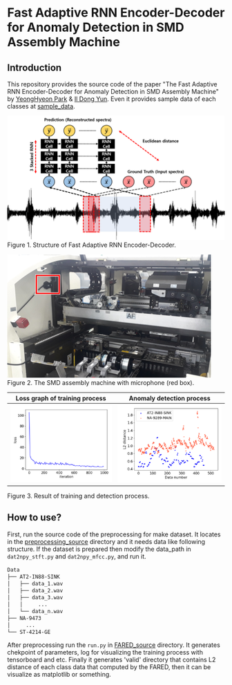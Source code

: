 Fast Adaptive RNN Encoder-Decoder for Anomaly Detection in SMD Assembly Machine
=====

Introduction
-----
This repository provides the source code of the paper "The Fast Adaptive RNN Encoder-Decoder for Anomaly Detection in SMD Assembly Machine" by <a href="https://github.com/YeongHyeon">YeongHyeon Park</a> & <a href="https://scholar.google.co.kr/citations?user=0tPAxMgAAAAJ&hl=ko&oi=ao">Il Dong Yun</a>. Even it provides sample data of each classes at [sample_data](https://github.com/YeongHyeon).  

![The FARED](figures/model.png)  
Figure 1. Structure of Fast Adaptive RNN Encoder-Decoder.  

![microphone](figures/microphone.png)  
Figure 2. The SMD assembly machine with microphone (red box).  

|Loss graph of training process|Anomaly detection process|
|:---:|:---:|
|<img src = 'figures/loss.png'>|<img src = 'figures/detection.png'>|

Figure 3. Result of training and detection process.  

How to use?
-----

First, run the source code of the preprocessing for make dataset. It locates in the [preprocessing_source](https://github.com/YeongHyeon/FARED/tree/master/preprocessing_source) directory and it needs data like following structure. If the dataset is prepared then modify the data_path in `dat2npy_stft.py` and `dat2npy_mfcc.py`, and run it.  
```
Data
├── AT2-IN88-SINK
│   ├── data_1.wav
│   ├── data_2.wav
│   ├── data_3.wav
│   │     ...
│   └── data_n.wav
├── NA-9473
│     ...
└── ST-4214-GE
```

After preprocessing run the `run.py` in [FARED_source](https://github.com/YeongHyeon/FARED/tree/master/FARED_source) directory. It generates chekpoint of parameters, log for visualizing the training process with tensorboard and etc. Finally it generates 'valid' directory that contains L2 distance of each class data that computed by the FARED, then it can be visualize as matplotlib or something.  
